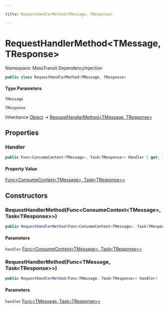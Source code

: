 ```yaml
---

title: RequestHandlerMethod<TMessage, TResponse>

---
```


# RequestHandlerMethod\<TMessage, TResponse\>

Namespace: MassTransit.DependencyInjection

```csharp
public class RequestHandlerMethod<TMessage, TResponse>
```

#### Type Parameters

`TMessage`<br/>

`TResponse`<br/>

Inheritance [Object](https://learn.microsoft.com/en-us/dotnet/api/system.object) → [RequestHandlerMethod\<TMessage, TResponse\>](../masstransit-dependencyinjection/requesthandlermethod-2)

## Properties

### **Handler**

```csharp
public Func<ConsumeContext<TMessage>, Task<TResponse>> Handler { get; }
```

#### Property Value

[Func\<ConsumeContext\<TMessage\>, Task\<TResponse\>\>](https://learn.microsoft.com/en-us/dotnet/api/system.func-2)<br/>

## Constructors

### **RequestHandlerMethod(Func\<ConsumeContext\<TMessage\>, Task\<TResponse\>\>)**

```csharp
public RequestHandlerMethod(Func<ConsumeContext<TMessage>, Task<TResponse>> handler)
```

#### Parameters

`handler` [Func\<ConsumeContext\<TMessage\>, Task\<TResponse\>\>](https://learn.microsoft.com/en-us/dotnet/api/system.func-2)<br/>

### **RequestHandlerMethod(Func\<TMessage, Task\<TResponse\>\>)**

```csharp
public RequestHandlerMethod(Func<TMessage, Task<TResponse>> handler)
```

#### Parameters

`handler` [Func\<TMessage, Task\<TResponse\>\>](https://learn.microsoft.com/en-us/dotnet/api/system.func-2)<br/>
